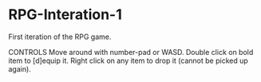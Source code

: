# RPG-Interation-1
First iteration of the RPG game.

CONTROLS
Move around with number-pad or WASD.
Double click on bold item to [d]equip it. 
Right click on any item to drop it (cannot be picked up again).

